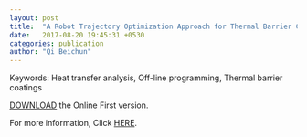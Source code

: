```yaml
---
layout: post
title:  "A Robot Trajectory Optimization Approach for Thermal Barrier Coatings Used for Free-Form Components(August 2017, online first)"
date:   2017-08-20 19:45:31 +0530
categories: publication
author: "Qi Beichun"
---
```


Keywords:
Heat transfer analysis, Off-line programming, Thermal barrier coatings

[DOWNLOAD](http://qibeichun.github.io/_includes/10.1007_s11666-017-0601-2.pdf) the Online First version.

For more information, Click [HERE][here].

[here]: http://link.springer.com/article/10.1007/s11666-017-0601-2


